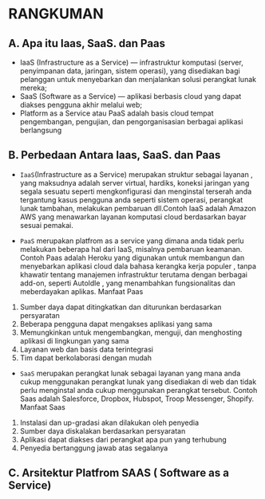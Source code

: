 # RANGKUMAN

## A. Apa itu Iaas, SaaS. dan Paas
- IaaS (Infrastructure as a Service) — infrastruktur komputasi (server, penyimpanan data, jaringan, sistem operasi), yang disediakan bagi pelanggan untuk menyebarkan dan menjalankan solusi perangkat lunak mereka;
- SaaS (Software as a Service) — aplikasi berbasis cloud yang dapat diakses pengguna akhir melalui web;
- Platform as a Service atau PaaS adalah basis cloud tempat pengembangan, pengujian, dan pengorganisasian berbagai aplikasi berlangsung


## B. Perbedaan Antara Iaas, SaaS. dan Paas
- ```IaaS```(Infrastructure as a Service) merupakan struktur sebagai layanan , yang maksudnya adalah server virtual, hardiks, koneksi jaringan yang segala sesuatu seperti mengkonfigurasi dan menginstal terserah anda tergantung kasus pengguna anda seperti sistem operasi, perangkat lunak tambahan, melakukan pembaruan dll.Contoh IaaS adalah Amazon AWS yang menawarkan layanan komputasi cloud berdasarkan bayar sesuai pemakai.

- ```PaaS``` merupakan platfrom as a service yang dimana anda tidak perlu melakukan beberapa hal dari IaaS, misalnya pembaruan keamanan. Contoh Paas adalah Heroku yang digunakan untuk membangun dan menyebarkan aplikasi cloud dala bahasa kerangka kerja populer , tanpa khawatir tentang manajemen infrastruktur terutama dengan berbagai add-on, seperti Autoldle , yang menambahkan fungsionalitas dan meberdayakan aplikas.
 Manfaat Paas
 1. Sumber daya dapat ditingkatkan dan diturunkan berdasarkan persyaratan
 2. Beberapa pengguna dapat mengakses aplikasi yang sama
 3. Memungkinkan untuk mengembangkan, menguji, dan menghosting aplikasi di lingkungan yang sama
 4. Layanan web dan basis data terintegrasi
 5. Tim dapat berkolaborasi dengan mudah


- ```SaaS``` merupakan perangkat lunak sebagai layanan yang mana anda cukup menggunakan perangkat lunak yang disediakan di web dan tidak perlu menginstal anda cukup menggunakan perangkat tersebut. Contoh Saas adalah Salesforce, Dropbox, Hubspot, Troop Messenger, Shopify.
Manfaat Saas
1. Instalasi dan up-gradasi akan dilakukan oleh penyedia
2. Sumber daya diskalakan berdasarkan persyaratan
3. Aplikasi dapat diakses dari perangkat apa pun yang terhubung
4. Penyedia bertanggung jawab atas segalanya

## C. Arsitektur Platfrom SAAS ( Software as a Service)
